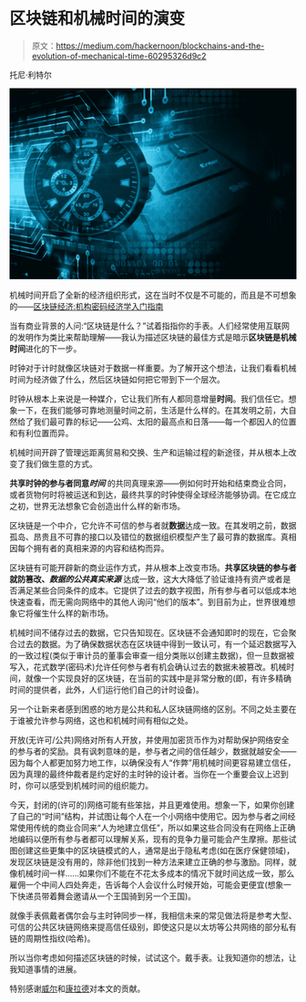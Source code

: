# 区块链和机械时间的演变

> 原文：<https://medium.com/hackernoon/blockchains-and-the-evolution-of-mechanical-time-60295326d9c2>

托尼·利特尔

![](img/93c541e010a8f35575ac9368257b1858.png)

机械时间开启了全新的经济组织形式，这在当时不仅是不可能的，而且是不可想象的——[区块链经济:机构密码经济学入门指南](/@cryptoeconomics/the-blockchain-economy-a-beginners-guide-to-institutional-cryptoeconomics-64bf2f2beec4)

当有商业背景的人问:“区块链是什么？”试着指指你的手表。人们经常使用互联网的发明作为类比来帮助理解——我认为描述区块链的最佳方式是暗示**区块链是机械时间**进化的下一步。

时钟对于计时就像区块链对于数据一样重要。为了解开这个想法，让我们看看机械时间为经济做了什么，然后区块链如何把它带到下一个层次。

时钟从根本上来说是一种媒介，它让我们所有人都同意增量**时间**。我们信任它。想象一下，在我们能够可靠地测量时间之前，生活是什么样的。在其发明之前，大自然给了我们最可靠的标记——公鸡、太阳的最高点和日落——每一个都因人的位置和有利位置而异。

机械时间开辟了管理远距离贸易和交换、生产和运输过程的新途径，并从根本上改变了我们做生意的方式。

**共享时钟的参与者同意*时间*** 的共同真理来源——例如何时开始和结束商业合同，或者货物何时将被运送和到达，最终共享的时钟使得全球经济能够协调。在它成立之初，世界无法想象它会创造出什么样的新市场。

区块链是一个中介，它允许不可信的参与者就**数据**达成一致。在其发明之前，数据孤岛、昂贵且不可靠的接口以及错位的数据组织模型产生了最可靠的数据库。真相因每个拥有者的真相来源的内容和结构而异。

区块链有可能开辟新的商业运作方式，并从根本上改变市场。**共享区块链的参与者就防篡改、*数据的公共真实来源*** 达成一致，这大大降低了验证谁持有资产或者是否满足某些合同条件的成本。它提供了过去的数字视图，所有参与者可以低成本地快速查看，而无需向网络中的其他人询问“他们的版本”。到目前为止，世界很难想象它将催生什么样的新市场。

机械时间不储存过去的数据，它只告知现在。区块链不会通知即时的现在，它会聚合过去的数据。为了确保数据状态在区块链中得到一致认可，有一个延迟数据写入的一致过程(类似于审计员的董事会审查一组分类账以创建主数据)，但一旦数据被写入，花式数学(密码术)允许任何参与者有机会确认过去的数据未被篡改。机械时间，就像一个实现良好的区块链，在当前的实践中是非常分散的(即，有许多精确时间的提供者，此外，人们运行他们自己的计时设备)。

另一个让新来者感到困惑的地方是公共和私人区块链网络的区别。不同之处主要在于谁被允许参与网络，这也和机械时间有相似之处。

开放(无许可/公共)网络对所有人开放，并使用加密货币作为对帮助保护网络安全的参与者的奖励。具有讽刺意味的是，参与者之间的信任越少，数据就越安全——因为每个人都更加努力地工作，以确保没有人“作弊”用机械时间更容易建立信任，因为真理的最终仲裁者是约定好的主时钟的设计者。当你在一个重要会议上迟到时，你可以感受到机械时间的组织能力。

今天，封闭的(许可的)网络可能有些笨拙，并且更难使用。想象一下，如果你创建了自己的“时间”结构，并试图让每个人在一个小网络中使用它。因为参与者之间经常使用传统的商业合同来“人为地建立信任”，所以如果这些合同没有在网络上正确地编码以便所有参与者都可以理解关系，现有的竞争力量可能会产生摩擦。那些试图创建这些更集中的区块链模式的人，通常是出于隐私考虑(如在医疗保健领域)，发现区块链是没有用的，除非他们找到一种方法来建立正确的参与激励。同样，就像机械时间一样……如果你们不能在不花太多成本的情况下就时间达成一致，那么雇佣一个中间人四处奔走，告诉每个人会议什么时候开始，可能会更便宜(想象一下快递员带着舞会邀请从一个王国骑到另一个王国)。

就像手表佩戴者偶尔会与主时钟同步一样，我相信未来的常见做法将是参考大型、可信的公共区块链网络来提高信任级别，即使这只是以太坊等公共网络的部分私有链的周期性指纹(哈希)。

所以当你考虑如何描述区块链的时候，试试这个。戴手表。让我知道你的想法，让我知道事情的进展。

特别感谢[威尔](https://www.linkedin.com/in/wclittle/)和[康拉德](https://twitter.com/lisperati?lang=en)对本文的贡献。